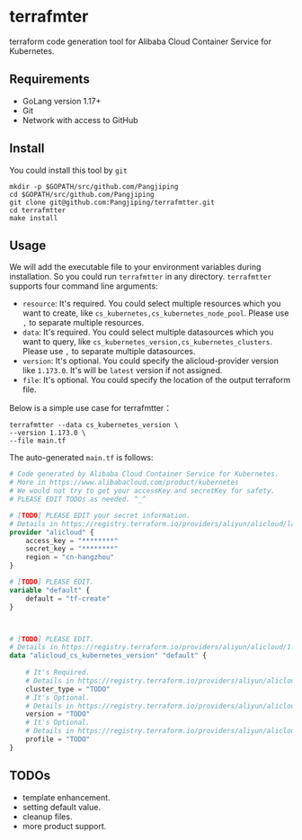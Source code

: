 # terrafmter
terraform code generation tool for Alibaba Cloud Container Service for Kubernetes.

## Requirements
- GoLang version 1.17+
- Git
- Network with access to GitHub


## Install
You could install this tool by `git`
```shell
mkdir -p $GOPATH/src/github.com/Pangjiping
cd $GOPATH/src/github.com/Pangjiping
git clone git@github.com:Pangjiping/terrafmtter.git
cd terrafmtter
make install
```

## Usage
We will add the executable file to your environment variables during installation.
So you could run `terrafmtter` in any directory.
`terrafmtter` supports four command line arguments:
- `resource`: It's required. You could select multiple resources which you want to create, like `cs_kubernetes,cs_kubernetes_node_pool`. Please use `,` to separate multiple resources.
- `data`: It's required. You could select multiple datasources which you want to query, like `cs_kubernetes_version,cs_kubernetes_clusters`. Please use `,` to separate multiple datasources.
- `version`: It's optional. You could specify the alicloud-provider version like `1.173.0`. It's will be `latest` version if not assigned.
- `file`: It's optional. You could specify the location of the output terraform file. 

Below is a simple use case for terrafmtter：
```shell
terrafmtter --data cs_kubernetes_version \
--version 1.173.0 \
--file main.tf
```

The auto-generated `main.tf` is follows:
```terraform
# Code generated by Alibaba Cloud Container Service for Kubernetes.
# More in https://www.alibabacloud.com/product/kubernetes
# We would not try to get your accessKey and secretKey for safety.
# PLEASE EDIT TODOs as needed. ^_^

# [TODO] PLEASE EDIT your secret information.
# Details in https://registry.terraform.io/providers/aliyun/alicloud/latest/docs
provider "alicloud" {
    access_key = "********"
    secret_key = "********"
    region = "cn-hangzhou"
}

# [TODO] PLEASE EDIT.
variable "default" {
    default = "tf-create"
}



# [TODO] PLEASE EDIT.
# Details in https://registry.terraform.io/providers/aliyun/alicloud/1.173.0/docs/data-sources/cs_kubernetes_version
data "alicloud_cs_kubernetes_version" "default" {
    
	# It's Required.
	# Details in https://registry.terraform.io/providers/aliyun/alicloud/1.173.0/docs/data-sources/cs_kubernetes_version#cluster_type
    cluster_type = "TODO"
	# It's Optional.
	# Details in https://registry.terraform.io/providers/aliyun/alicloud/1.173.0/docs/data-sources/cs_kubernetes_version#version
    version = "TODO"
	# It's Optional.
	# Details in https://registry.terraform.io/providers/aliyun/alicloud/1.173.0/docs/data-sources/cs_kubernetes_version#profile
    profile = "TODO"
}
```

## TODOs
- template enhancement.
- setting default value.
- cleanup files.
- more product support.


